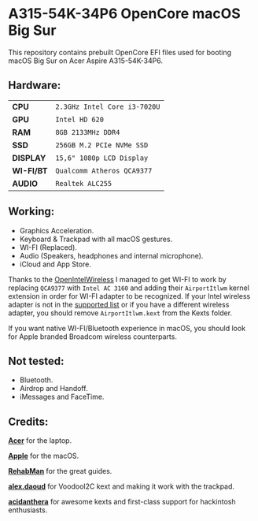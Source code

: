 # A315-54K-34P6 OpenCore macOS Big Sur

This repository contains prebuilt OpenCore EFI files used for booting macOS Big Sur on Acer Aspire A315-54K-34P6.


## Hardware:

|                |                          	 |
|----------------|-------------------------------|
|**CPU**		 |`2.3GHz Intel Core i3-7020U`	 |
|**GPU**		 |`Intel HD 620`				 |
|**RAM**         |`8GB 2133MHz DDR4`             |
|**SSD**         |`256GB M.2 PCIe NVMe SSD`		 |
|**DISPLAY**     |`15,6" 1080p LCD Display`		 |
|**WI-FI/BT**    |`Qualcomm Atheros QCA9377`	 |
|**AUDIO** 		 |`Realtek ALC255`				 |

## Working:
- Graphics Acceleration.
- Keyboard & Trackpad with all macOS gestures.
- WI-FI (Replaced).
- Audio (Speakers, headphones and internal microphone).
- iCloud and App Store.

Thanks to the [OpenIntelWireless](https://github.com/OpenIntelWireless) I managed to get WI-FI to work by replacing `QCA9377` with `Intel AC 3160` and adding their  `AirportItlwm` kernel extension in order for WI-FI adapter to be recognized. If your Intel wireless adapter is not in the [supported list](https://openintelwireless.github.io/itlwm/Compat.html#dvm-iwn) or if you have a different wireless adapter, you should remove `AirportItlwm.kext` from the Kexts folder. 

If you want native WI-FI/Bluetooth experience in macOS, you should look for Apple branded Broadcom wireless counterparts.

## Not tested:
- Bluetooth.
- Airdrop and Handoff.
- iMessages and FaceTime.

 
## Credits:

[**Acer**](http://acer.com/)  for the laptop.

[**Apple**](http://apple.com/)  for the macOS.

[**RehabMan**](https://github.com/RehabMan)  for the great guides.

[**alex.daoud**](https://github.com/alexandred)  for VoodooI2C kext and making it work with the trackpad.

[**acidanthera**](https://github.com/acidanthera)  for awesome kexts and first-class support for hackintosh enthusiasts.